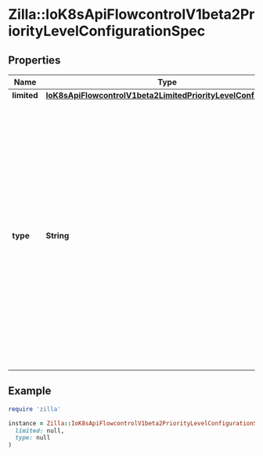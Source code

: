 # Zilla::IoK8sApiFlowcontrolV1beta2PriorityLevelConfigurationSpec

## Properties

| Name | Type | Description | Notes |
| ---- | ---- | ----------- | ----- |
| **limited** | [**IoK8sApiFlowcontrolV1beta2LimitedPriorityLevelConfiguration**](IoK8sApiFlowcontrolV1beta2LimitedPriorityLevelConfiguration.md) |  | [optional] |
| **type** | **String** | &#x60;type&#x60; indicates whether this priority level is subject to limitation on request execution.  A value of &#x60;\&quot;Exempt\&quot;&#x60; means that requests of this priority level are not subject to a limit (and thus are never queued) and do not detract from the capacity made available to other priority levels.  A value of &#x60;\&quot;Limited\&quot;&#x60; means that (a) requests of this priority level _are_ subject to limits and (b) some of the server&#39;s limited capacity is made available exclusively to this priority level. Required. |  |

## Example

```ruby
require 'zilla'

instance = Zilla::IoK8sApiFlowcontrolV1beta2PriorityLevelConfigurationSpec.new(
  limited: null,
  type: null
)
```

